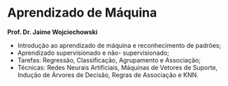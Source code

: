 # Aprendizado de Máquina
**Prof. Dr. Jaime Wojciechowski**

* Introdução ao aprendizado de máquina e reconhecimento de padrões;
* Aprendizado supervisionado e não- supervisionado;
* Tarefas: Regressão, Classificação, Agrupamento e Associação;
* Técnicas: Redes Neurais Artificiais, Máquinas de Vetores de Suporte, Indução de Árvores de Decisão, Regras de Associação e KNN.